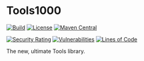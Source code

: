 # Tools1000

[![Build](https://github.com/tools1000/tools1000/actions/workflows/build.yml/badge.svg)](https://github.com/tools1000/tools1000/actions/workflows/build.yml) [![License](https://img.shields.io/github/license/tools1000/tools1000.svg)](https://github.com/tools1000/tools1000/blob/master/LICENSE) [![Maven Central](https://maven-badges.herokuapp.com/maven-central/com.github.tools1000/tools1000/badge.svg)](https://maven-badges.herokuapp.com/maven-central/io.github.tools1000/tools1000)

[![Security Rating](https://sonarcloud.io/api/project_badges/measure?project=Tools1000_tools1000&metric=security_rating)](https://sonarcloud.io/summary/new_code?id=Tools1000_tools1000)
[![Vulnerabilities](https://sonarcloud.io/api/project_badges/measure?project=Tools1000_tools1000&metric=vulnerabilities)](https://sonarcloud.io/summary/new_code?id=Tools1000_tools1000)
[![Lines of Code](https://sonarcloud.io/api/project_badges/measure?project=Tools1000_tools1000&metric=ncloc)](https://sonarcloud.io/summary/new_code?id=Tools1000_tools1000)

The new, ultimate Tools library.
